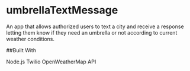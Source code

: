 # umbrellaTextMessage

An app that allows authorized users to text a city and receive a response letting them know if they need an umbrella or not according to current weather conditions.

##Built With

Node.js
Twilio
OpenWeatherMap API
